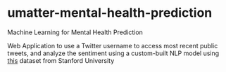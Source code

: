 # umatter-mental-health-prediction
Machine Learning for Mental Health Prediction

Web Application to use a Twitter username to access most recent public tweets, and analyze the sentiment using a custom-built NLP model using [this](http://help.sentiment140.com/for-students) dataset from Stanford University
